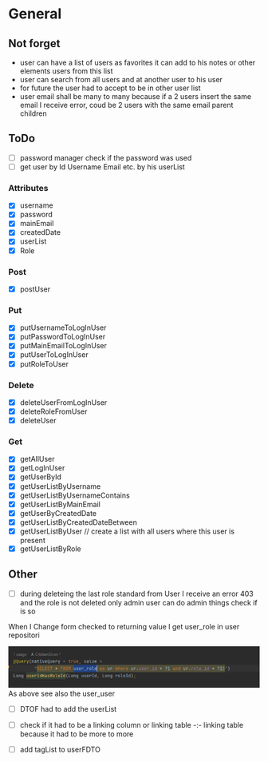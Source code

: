 # General

## Not  forget

- user can have a list of users as favorites it can add to his notes or other elements users from this list
- user can search from all users and at another user to his user
- for future the user had to accept to be in other user list
- user email shall be many to many because if a 2 users insert the same email I receive error, coud be 2 users with the
  same email parent children

## ToDo

- [ ] password manager check if the password was used
- [ ] get user by Id Username Email etc. by his userList

### Attributes

- [x] username
- [x] password
- [x] mainEmail
- [x] createdDate
- [x] userList
- [x] Role

### Post

- [x] postUser

### Put

- [x] putUsernameToLogInUser
- [x] putPasswordToLogInUser
- [x] putMainEmailToLogInUser
- [x] putUserToLogInUser
- [x] putRoleToUser

### Delete

- [x] deleteUserFromLogInUser
- [x] deleteRoleFromUser
- [x] deleteUser

### Get

- [x] getAllUser
- [x] getLogInUser
- [x] getUserById
- [x] getUserListByUsername
- [x] getUserListByUsernameContains
- [x] getUserListByMainEmail
- [x] getUserByCreatedDate
- [x] getUserListByCreatedDateBetween
- [x] getUserListByUser // create a list with all users where this user is present
- [x] getUserListByRole

## Other

- [ ] during deleteing the last role standard from User I receive an error 403 and the role is not deleted
  only admin user can do admin things check if is so

When I Change form checked to returning value I get user_role in user repositori

![img.png](img.png)
As above see also the user_user

- [ ] DTOF had to add the userList
- [ ] check if it had to be a linking column or linking table -:- linking table because it had to be more to more
- [ ] add tagList to userFDTO

